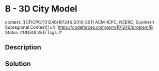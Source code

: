 # B - 3D City Model

contest: [[CFICPC/101246/101246|2010-2011 ACM-ICPC, NEERC, Southern Subregional Contest]]
url: https://codeforces.com/gym/101246/problem/B
Status: #UNSOLVED
Tags: #

## Description

## Solution

